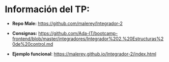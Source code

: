 # Información del TP:
* **Repo Male:** 
https://github.com/malerey/Integrador-2

* **Consignas:**
https://github.com/Ada-IT/bootcamp-frontend/blob/master/integradores/Integrador%202.%20Estructuras%20de%20control.md

* **Ejemplo funcional**:
https://malerey.github.io/Integrador-2/index.html

